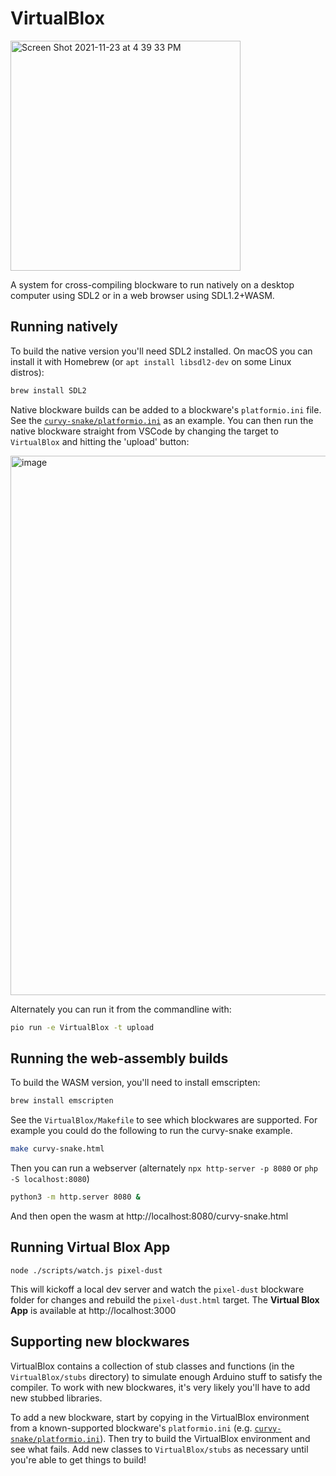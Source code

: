 # VirtualBlox

<img width="368" alt="Screen Shot 2021-11-23 at 4 39 33 PM" src="https://user-images.githubusercontent.com/218876/143145863-e977eede-6408-4976-b632-aada3ba01758.png">

A system for cross-compiling blockware to run natively on a desktop computer using SDL2 or in a web browser using SDL1.2+WASM.

## Running natively

To build the native version you'll need SDL2 installed. On macOS you can install it with Homebrew (or `apt install libsdl2-dev` on some Linux distros):

```bash
brew install SDL2
```

Native blockware builds can be added to a blockware's `platformio.ini` file. See the [`curvy-snake/platformio.ini`](https://github.com/bountylabs/blocks-with-screens/blob/main/blockware/curvy-snake/platformio.ini) as an example. You can then run the native blockware straight from VSCode by changing the target to `VirtualBlox` and hitting the 'upload' button:

<img width="863" alt="image" src="https://user-images.githubusercontent.com/218876/143146174-a35335f2-7edb-4c5b-a7ab-1b58591f5fb1.png">

Alternately you can run it from the commandline with:

```bash
pio run -e VirtualBlox -t upload
```

## Running the web-assembly builds

To build the WASM version, you'll need to install emscripten:

```bash
brew install emscripten
```

See the `VirtualBlox/Makefile` to see which blockwares are supported. For example you could do the following to run the curvy-snake example.

```bash
make curvy-snake.html
```

Then you can run a webserver (alternately `npx http-server -p 8080` or `php -S localhost:8080`)

```bash
python3 -m http.server 8080 &
```

And then open the wasm at http://localhost:8080/curvy-snake.html

## Running Virtual Blox App

```
node ./scripts/watch.js pixel-dust
```

This will kickoff a local dev server and watch the `pixel-dust` blockware folder for changes and rebuild the `pixel-dust.html` target.
The **Virtual Blox App** is available at http://localhost:3000

## Supporting new blockwares

VirtualBlox contains a collection of stub classes and functions (in the `VirtualBlox/stubs` directory) to simulate enough Arduino stuff to satisfy the compiler. To work with new blockwares, it's very likely you'll have to add new stubbed libraries.

To add a new blockware, start by copying in the VirtualBlox environment from a known-supported blockware's `platformio.ini` (e.g. [`curvy-snake/platformio.ini`](https://github.com/bountylabs/blocks-with-screens/blob/main/blockware/curvy-snake/platformio.ini)). Then try to build the VirtualBlox environment and see what fails. Add new classes to `VirtualBlox/stubs` as necessary until you're able to get things to build!
